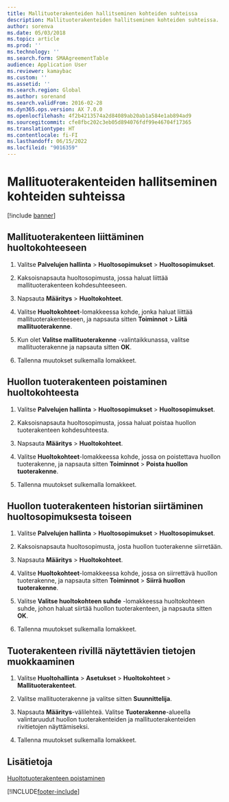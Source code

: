 ```yaml
---
title: Mallituoterakenteiden hallitseminen kohteiden suhteissa
description: Mallituoterakenteiden hallitseminen kohteiden suhteissa.
author: sorenva
ms.date: 05/03/2018
ms.topic: article
ms.prod: ''
ms.technology: ''
ms.search.form: SMAAgreementTable
audience: Application User
ms.reviewer: kamaybac
ms.custom: ''
ms.assetid: ''
ms.search.region: Global
ms.author: sorenand
ms.search.validFrom: 2016-02-28
ms.dyn365.ops.version: AX 7.0.0
ms.openlocfilehash: 4f2b4213574a2d84089ab20ab1a584e1ab894ad9
ms.sourcegitcommit: cfe8fbc202c3eb05d894076fdf99e46704f17365
ms.translationtype: HT
ms.contentlocale: fi-FI
ms.lasthandoff: 06/15/2022
ms.locfileid: "9016359"
---
```

# <a name="manage-template-boms-on-object-relations"></a>Mallituoterakenteiden hallitseminen kohteiden suhteissa 

[!include [banner](../includes/banner.md)]


## <a name="attach-a-template-bom-to-a-service-object"></a>Mallituoterakenteen liittäminen huoltokohteeseen

1.  Valitse **Palvelujen hallinta** \> **Huoltosopimukset** \> **Huoltosopimukset**.

2.  Kaksoisnapsauta huoltosopimusta, jossa haluat liittää mallituoterakenteen kohdesuhteeseen.

3.  Napsauta **Määritys** \> **Huoltokohteet**.

4.  Valitse **Huoltokohteet**-lomakkeessa kohde, jonka haluat liittää mallituoterakenteeseen, ja napsauta sitten **Toiminnot** \> **Liitä mallituoterakenne**.

5.  Kun olet **Valitse mallituoterakenne** -valintaikkunassa, valitse mallituoterakenne ja napsauta sitten **OK**.

6.  Tallenna muutokset sulkemalla lomakkeet.

## <a name="delete-a-service-bom-from-a-service-object"></a>Huollon tuoterakenteen poistaminen huoltokohteesta

1.  Valitse **Palvelujen hallinta** \> **Huoltosopimukset** \> **Huoltosopimukset**.

2.  Kaksoisnapsauta huoltosopimusta, jossa haluat poistaa huollon tuoterakenteen kohdesuhteesta.

3.  Napsauta **Määritys** \> **Huoltokohteet**.

4.  Valitse **Huoltokohteet**-lomakkeessa kohde, jossa on poistettava huollon tuoterakenne, ja napsauta sitten **Toiminnot** \> **Poista huollon tuoterakenne**.

5.  Tallenna muutokset sulkemalla lomakkeet.

## <a name="move-the-service-bom-history-from-one-service-agreement-to-another"></a>Huollon tuoterakenteen historian siirtäminen huoltosopimuksesta toiseen

1.  Valitse **Palvelujen hallinta** \> **Huoltosopimukset** \> **Huoltosopimukset**.

2.  Kaksoisnapsauta huoltosopimusta, josta huollon tuoterakenne siirretään.

3.  Napsauta **Määritys** \> **Huoltokohteet**.

4.  Valitse **Huoltokohteet**-lomakkeessa kohde, jossa on siirrettävä huollon tuoterakenne, ja napsauta sitten **Toiminnot** \> **Siirrä huollon tuoterakenne**.

5.  Valitse **Valitse huoltokohteen suhde** -lomakkeessa huoltokohteen suhde, johon haluat siirtää huollon tuoterakenteen, ja napsauta sitten **OK**.

6.  Tallenna muutokset sulkemalla lomakkeet.

## <a name="modify-the-information-displayed-for-a-bom-line"></a>Tuoterakenteen rivillä näytettävien tietojen muokkaaminen

1.  Valitse **Huoltohallinta** \> **Asetukset** \> **Huoltokohteet** \> **Mallituoterakenteet**.

2.  Valitse mallituoterakenne ja valitse sitten **Suunnittelija**.

3.  Napsauta **Määritys**-välilehteä. Valitse **Tuoterakenne**-alueella valintaruudut huollon tuoterakenteiden ja mallituoterakenteiden rivitietojen näyttämiseksi.

4.  Tallenna muutokset sulkemalla lomakkeet.

## <a name="see-also"></a>Lisätietoja

[Huoltotuoterakenteen poistaminen](delete-service-bom.md)

  




[!INCLUDE[footer-include](../../includes/footer-banner.md)]